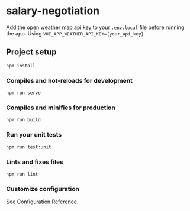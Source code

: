# salary-negotiation

Add the open weather map api key to your `.env.local` file before running the app. Using `VUE_APP_WEATHER_API_KEY={your_api_key}`

## Project setup
```
npm install
```

### Compiles and hot-reloads for development
```
npm run serve
```

### Compiles and minifies for production
```
npm run build
```

### Run your unit tests
```
npm run test:unit
```

### Lints and fixes files
```
npm run lint
```

### Customize configuration
See [Configuration Reference](https://cli.vuejs.org/config/).
